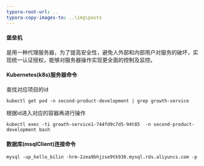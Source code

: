 ```yaml
---
typora-root-url: ..
typora-copy-images-to: ..\img\posts
---
```


#### 堡垒机

是用一种代理服务器，为了提高安全性，避免人外部和内部用户对服务的破坏，实现统一认证授权，能够对服务器操作实现更全面的控制及监控。

#### Kubernetes(k8s)服务器命令

查找对应项目的id

```
kubectl get pod -n second-product-development | grep growth-service
```

根据id进入对应的容器再进行操作

```
kubectl exec -ti growth-service1-744fd9c7d5-94t85  -n second-product-development bash
```

#### 数据库(msqlClient)连接命令

```
mysql -up_hello_bilin -hrm-2zea9bhjzse9tk938.mysql.rds.aliyuncs.com -p 
```



